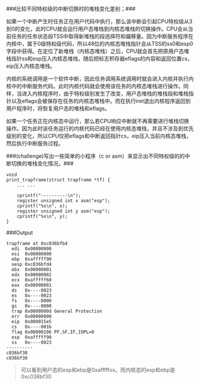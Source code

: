 ###比较不同特权级的中断切换时的堆栈变化差别；###


如果一个中断产生时任务正在用户代码中执行，那么该中断会引起CPU特权级从3到0的变化，此时CPU就会运行用户态堆栈到内核态堆栈的切换操作。CPU会从当前任务的任务状态段TSS中取得新堆栈的段选择符和偏移量。因为中断服务程序在内核中，属于0级特权级代码，所以48位的内核态堆栈指针会从TSS的ss0和esp0字段中获得。在定位了新堆栈（内核态堆栈）之后，CPU就会首先把原用户态堆栈指针ss和esp压入内核态堆栈，随后把标志积存器eflags的内容和返回位置cs，eip压入内核态堆栈。


内核的系统调用是一个软件中断，因此任务调用系统调用时就会进入内核并执行内核中的中断服务代码。此时内核代码就会使用该任务的内核态堆栈进行操作。同样，当进入内核程序时，由于特权级别发生了改变，用户态堆栈的堆栈段和堆栈指针以及eflags会被保存在任务的内核态堆栈中。而在执行iret退出内核程序返回到用户程序时，将恢复用户态的堆栈和eflags。


如果一个任务正在内核态中运行，那么若CPU响应中断就不再需要进行堆栈切换操作。因为此时该任务运行的内核代码已经在使用内核态堆栈，并且不涉及到优先级别的变化，所以CPU仅把eflags和中断返回指针cs，eip压入当前内核态堆栈，然后执行中断服务过程。



###(challenge)写出一些简单的小程序（c or asm）来显示出不同特权级的的中断切换的堆栈变化情况。###

```
void
print_trapframe(struct trapframe *tf) {
    ... ...

    cprintf("----------\n");
    register unsigned int x asm("esp");
    cprintf("%x\n", x);
    register unsigned int y asm("esp");
    cprintf("%x\n", y);
}

```


###Output

```
trapframe at 0xc036bfb4
  edi  0x00000000
  esi  0x00000000
  ebp  0xafffff90
  oesp 0xc036bfd4
  ebx  0x00000001
  edx  0x00000002
  ecx  0xafffff60
  eax  0x00000001
  ds   0x----0023
  es   0x----0023
  fs   0x----0000
  gs   0x----0000
  trap 0x0000000d General Protection
  err  0x00000000
  eip  0x008015e5
  cs   0x----001b
  flag 0x00000286 PF,SF,IF,IOPL=0
  esp  0xafffff90
  ss   0x----0023
----------
c036bf30
c036bf30

```
> 可以看到用户态的esp和ebp是0xafffffxx。而内核态的esp和ebp是0xc036bf30